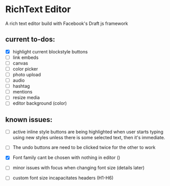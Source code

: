 # RichText Editor
A rich text editor build with Facebook's Draft js framework

## current to-dos:
- [x] highlight current blockstyle buttons
- [ ] link embeds
- [ ] canvas
- [ ] color picker
- [ ] photo upload
- [ ] audio
- [ ] hashtag
- [ ] mentions
- [ ] resize media
- [ ] editor background (color)

## known issues:
- [ ] active inline style buttons are being highlighted when user starts typing using new styles unless there is some selected text, then it's immediate.

- [ ] The undo buttons are need to be clicked twice for the other to work

- [x] Font family cant be chosen with nothing in editor ()

- [ ] minor issues with focus when changing font size (details later)

- [ ] custom font size incapacitates headers (H1-H6)
